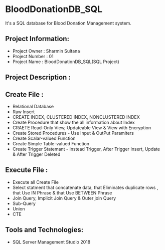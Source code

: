 # BloodDonationDB_SQL
It's a SQL database for Blood Donation Management system.
## Project Information:
* Project Owner : Sharmin Sultana
* Project Number : 01
* Project Name : BloodDonationDB_SQL(SQL Project)
## Project Description :
## Create File :
* Relational Database
* Raw Insert
* CREATE INDEX, CLUSTERED INDEX, NONCLUSTERED INDEX
* Create Procedure that show the all information about Index
* CRAETE Read-Only View, Updateable View & View with Encryption
* Create Stored Procedures - Use Input & OutPut Paramiters
* Create Scalar-valued Function
* Create Simple Table-valued Function
* Create Trigger Statemant - Instead Trigger, After Trigger Insert, Update & After Trigger Deleted
## Execute File :
* Execute all Create File
* Select statment that concatenate data, that Eliminates duplicate rows , that Use IN Phrase & that Use BETWEEN Phrase
* Join Query, Implicit Join Query & Outer join Query
* Sub-Query
* Union
* CTE
## Tools and Technologies:
* SQL Server Management Studio 2018
